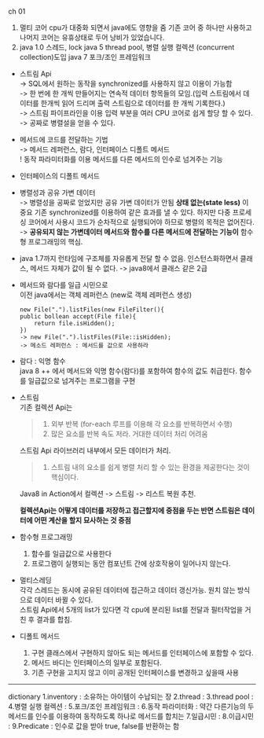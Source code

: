 ch 01  

01. 멀티 코어 cpu가 대중화 되면서 java에도 영향을 줌 기존 코어 중 하나만 사용하고 나머지 코어는 유휴상태로 두어 낭비가 있었습니다.  
02. java 1.0 스레드, lock java 5 thread pool, 병렬 실행 컬렉션 (concurrent collection)도입 java 7 포크/조인 프레임워크

* 스트림 Api  
    -> SQL에서 원하는 동작을 synchronized를 사용하지 않고 이용이 가능함  
    -> 한 번에 한 개씩 만들어지는 연속적 데이터 항목들의 모임.(입력 스트림에서 데이터를 한개씩 읽어 드리며 출력 스트림으로 데이터를 한 개씩 기록한다.)  
    -> 스트림 파이프라인을 이용 입력 부분을 여러 CPU 코어로 쉽게 할당 할 수 있다.  
    -> 공짜로 병렬설을 얻을 수 있다.  
* 메서드에 코드를 전달하는 기법  
    -> 메서드 레퍼런스, 람다, 인터페이스 디폴트 메서드  
    ! 동작 파라미터화를 이용 메서드를 다른 메서드의 인수로 넘겨주는 기능  
* 인터페이스의 디폴트 메서드  
* 병렬성과 공유 가변 데이터  
    -> 병렬성을 공짜로 얻었지만 공유 가변 데이터가 안됨 **상태 없는(state less)** 이 중요 기존 synchronized를 이용하여 같은 효과를 낼 수 있다. 
    하지만 다중 프로세싱 코어에서 사용시 코드가 순차적으로 실행되어야 하므로 병렬의 목적은 없어진다.  
    -> **공유되지 않는 가변데이터 메서드와 함수를 다른 메서드에 전달하는 기능이** 함수형 프로그래밍의 핵심. 
* java 1.7까지 런타임에 구조체를 자유롭게 전달 할 수 없음. 인스턴스화하면서 클래스, 메서드 자체가 값이 될 수 없다.
    -> java8에서 클래스 같은 2급   

* 메서드와 람다를 일급 시민으로  
    이전 java에서는 객체 레퍼런스 (new로 객체 레퍼런스 생성) 
    ```
    new File(".").listFiles(new FileFilter(){
    public bollean accept(File file){
        return file.isHidden();
    })
    -> new File(".").listFiles(File::isHidden);
    -> 메소드 레퍼런스 : 메서드를 값으로 사용하라
    ```
* 람다 : 익명 함수  
    java 8 ++ 에서 메서드와 익명 함수(람다)를 포함하여 함수의 값도 취급힌다. 함수를 일급값으로 넘겨주는 프로그램을 구현  
* 스트림  
    기존 컬렉션 Api는 
    > 1. 외부 반복 (for-each 루프를 이용해 각 요소를 반복하면서 수행)
    > 2. 많은 요소를 반복 속도 저라. 거대한 데이터 처리 어려움
    
    스트림 Api 라이브러리 내부에서 모든 데이터가 처리.
    > 1. 스트림 내의 요소를 쉽게 병렬 처리 할 수 있는 환경을 제공한다는 것이 핵심이다.
    
    Java8 in Action에서 컬렉션 -> 스트림 -> 리스트 복원 추천.   
    
    **컬렉션Api는 어떻게 데이터를 저장하고 접근할지에 중점을 두는 반면 스트림은 데이터에 어떤 계산을 할지 묘사하는 것 중점**
    
* 함수형 프로그래밍
    1. 함수를 일급값으로 사용한다
    2. 프로그램이 실행되는 동안 컴포넌트 간에 상호작용이 일어나지 않는다.
       
* 멀티스레딩  
    각각 스레드는 동시에 공유된 데이터에 접근하고 데이터 갱신가능. 원치 않는 방식으로 데이터 바뀔 수 있다.  
    스트림 Api에서 5개의 list가 있다면 각 cpu에 분리된 list를 전달과 필터작업을 거친 후 결과를 합침.  
    
* 디폴트 메서드
    1. 구현 클래스에서 구현하지 않아도 되는 메서드를 인터페이스에 포함할 수 있다.
    2. 메서드 바디는 인터페이스의 일부로 포함된다.
    3. 기존 구현을 고치지 않고 이미 공개된 인터페이스를 변경하고 싶을때 사용  
    
     
---
dictionary
1.inventory : 소유하는 아이템이 수납되는 장
2.thread : 
3.thread pool :
4.병렬 실행 컬렉션 :
5.포크/조인 프레임워크 :
6.동작 파라미터화 : 약간 다른기능의 두메서드를 인수를 이용하여 동작하도록 하나로 메서드를 합치는 
7.일급시민 :
8.이급시민 :
9.Predicate : 인수로 값을 받아 true, false를 반환하는 함